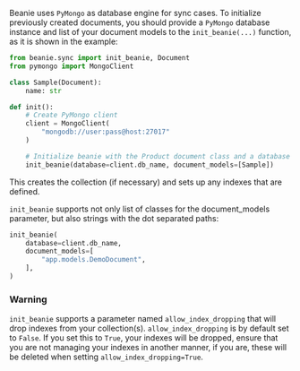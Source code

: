 Beanie uses `PyMongo` as database engine for sync cases. To initialize previously created documents, you should provide a `PyMongo` database instance and list of your document models to the `init_beanie(...)` function, as it is shown in the example:

```python
from beanie.sync import init_beanie, Document
from pymongo import MongoClient

class Sample(Document):
    name: str

def init():
    # Create PyMongo client
    client = MongoClient(
        "mongodb://user:pass@host:27017"
    )

    # Initialize beanie with the Product document class and a database
    init_beanie(database=client.db_name, document_models=[Sample])
```

This creates the collection (if necessary) and sets up any indexes that are defined.


`init_beanie` supports not only list of classes for the document_models parameter, but also strings with the dot separated paths:

```python
init_beanie(
    database=client.db_name,
    document_models=[
        "app.models.DemoDocument",
    ],
)
```

### Warning

`init_beanie` supports a parameter named `allow_index_dropping` that will drop indexes from your collection(s). 
`allow_index_dropping` is by default set to `False`. If you set this to `True`, your indexes will be dropped, 
ensure that you are not managing your indexes in another manner, if you are, these will be deleted when setting `allow_index_dropping=True`.